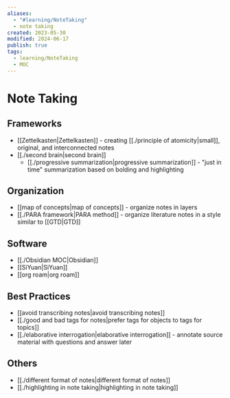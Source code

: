 ```yaml
---
aliases:
  - "#learning/NoteTaking"
  - note taking
created: 2023-05-30
modified: 2024-06-17
publish: true
tags:
  - learning/NoteTaking
  - MOC
---
```

# Note Taking
## Frameworks
- [[Zettelkasten|Zettelkasten]] - creating [[./principle of atomicity|small]], original, and interconnected notes
- [[./second brain|second brain]]
  - [[./progressive summarization|progressive summarization]] - "just in time" summarization based on bolding and highlighting

## Organization
- [[map of concepts|map of concepts]] - organize notes in layers
- [[./PARA framework|PARA method]] - organize literature notes in a style similar to [[GTD|GTD]]

## Software
- [[./Obsidian MOC|Obsidian]]
- [[SiYuan|SiYuan]]
- [[org roam|org roam]]

## Best Practices
- [[avoid transcribing notes|avoid transcribing notes]]
- [[./good and bad tags for notes|prefer tags for objects to tags for topics]]
- [[./elaborative interrogation|elaborative interrogation]] - annotate source material with questions and answer later

## Others
- [[./different format of notes|different format of notes]]
- [[./highlighting in note taking|highlighting in note taking]]